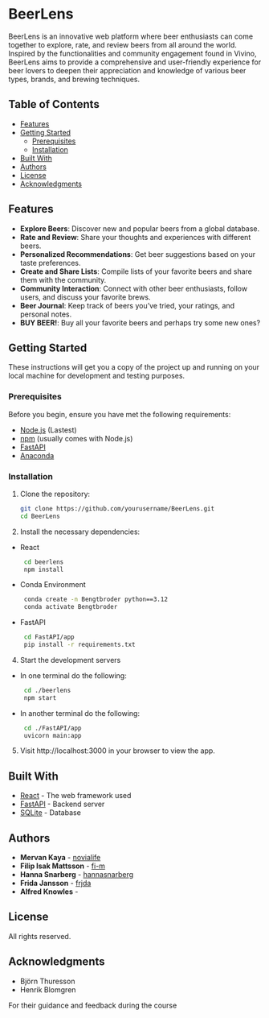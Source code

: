 # BeerLens

BeerLens is an innovative web platform where beer enthusiasts can come together to explore, rate, and review beers from all around the world. 
Inspired by the functionalities and community engagement found in Vivino, BeerLens aims to provide a comprehensive and user-friendly experience for 
beer lovers to deepen their appreciation and knowledge of various beer types, brands, and brewing techniques.

## Table of Contents

- [Features](#features)
- [Getting Started](#getting-started)
  - [Prerequisites](#prerequisites)
  - [Installation](#installation)
- [Built With](#built-with)
- [Authors](#authors)
- [License](#license)
- [Acknowledgments](#acknowledgments)

## Features

- **Explore Beers**: Discover new and popular beers from a global database.
- **Rate and Review**: Share your thoughts and experiences with different beers.
- **Personalized Recommendations**: Get beer suggestions based on your taste preferences.
- **Create and Share Lists**: Compile lists of your favorite beers and share them with the community.
- **Community Interaction**: Connect with other beer enthusiasts, follow users, and discuss your favorite brews.
- **Beer Journal**: Keep track of beers you’ve tried, your ratings, and personal notes.
- **BUY BEER!**: Buy all your favorite beers and perhaps try some new ones?

## Getting Started

These instructions will get you a copy of the project up and running on your local machine for development and testing purposes.

### Prerequisites

Before you begin, ensure you have met the following requirements:

- [Node.js](https://nodejs.org/) (Lastest)
- [npm](https://npmjs.com/) (usually comes with Node.js)
- [FastAPI](https://fastapi.tiangolo.com/)
- [Anaconda](https://www.anaconda.com/)
  
### Installation

1. Clone the repository:

   ```sh
   git clone https://github.com/yourusername/BeerLens.git
   cd BeerLens

2. Install the necessary dependencies:
  - React
    ```sh
     cd beerlens
     npm install
- Conda Environment
  ```sh
   conda create -n Bengtbroder python==3.12
   conda activate Bengtbroder
  
- FastAPI
  ```sh
   cd FastAPI/app
   pip install -r requirements.txt

4. Start the development servers
- In one terminal do the following:
  ```sh
   cd ./beerlens
   npm start
- In another terminal do the following:
  ```sh
   cd ./FastAPI/app
   uvicorn main:app

5. Visit http://localhost:3000 in your browser to view the app.

## Built With

- [React](https://reactjs.org/) - The web framework used
- [FastAPI](https://fastapi.tiangolo.com/) - Backend server
- [SQLite](https://www.sqlite.org/index.html) - Database

## Authors

- **Mervan Kaya**  - [novialife](https://github.com/novialife)
- **Filip Isak Mattsson**  - [fi-m](https://github.com/fi-m)
- **Hanna Snarberg**  - [hannasnarberg](https://github.com/hannasnarberg)
- **Frida Jansson**  - [frjda](https://github.com/frjda)
- **Alfred Knowles**  - [](https://github.com/)

## License

All rights reserved.

## Acknowledgments

- Björn Thuresson
- Henrik Blomgren
  
For their guidance and feedback during the course


   


